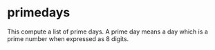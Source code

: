 primedays
=========

This compute a list of prime days.
A prime day means a day which is a prime number when expressed as 8 digits.
